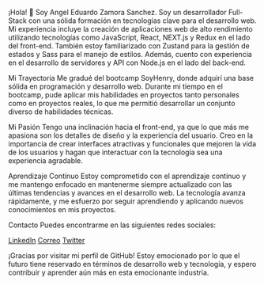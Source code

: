 
¡Hola! 👋 Soy Angel Eduardo Zamora Sanchez.
Soy un desarrollador Full-Stack con una sólida formación en tecnologías clave para el desarrollo web. Mi experiencia incluye la creación de aplicaciones web de alto rendimiento utilizando tecnologías como JavaScript, React, NEXT.js y Redux en el lado del front-end. También estoy familiarizado con Zustand para la gestión de estados y Sass para el manejo de estilos. Además, cuento con experiencia en el desarrollo de servidores y API con Node.js en el lado del back-end.

Mi Trayectoria
Me gradué del bootcamp SoyHenry, donde adquirí una base sólida en programación y desarrollo web. Durante mi tiempo en el bootcamp, pude aplicar mis habilidades en proyectos tanto personales como en proyectos reales, lo que me permitió desarrollar un conjunto diverso de habilidades técnicas.

Mi Pasión
Tengo una inclinación hacia el front-end, ya que lo que más me apasiona son los detalles de diseño y la experiencia del usuario. Creo en la importancia de crear interfaces atractivas y funcionales que mejoren la vida de los usuarios y hagan que interactuar con la tecnología sea una experiencia agradable.

Aprendizaje Continuo
Estoy comprometido con el aprendizaje continuo y me mantengo enfocado en mantenerme siempre actualizado con las últimas tendencias y avances en el desarrollo web. La tecnología avanza rápidamente, y me esfuerzo por seguir aprendiendo y aplicando nuevos conocimientos en mis proyectos.

Contacto
Puedes encontrarme en las siguientes redes sociales:

[LinkedIn](https://www.linkedin.com/in/angel-eduardo-zamora-sanchez-64b84226b)
[Correo](ang02aezs@gmail.com)
[Twitter](https://twitter.com/Dkyrua)

¡Gracias por visitar mi perfil de GitHub! Estoy emocionado por lo que el futuro tiene reservado en términos de desarrollo web y tecnología, y espero contribuir y aprender aún más en esta emocionante industria.
